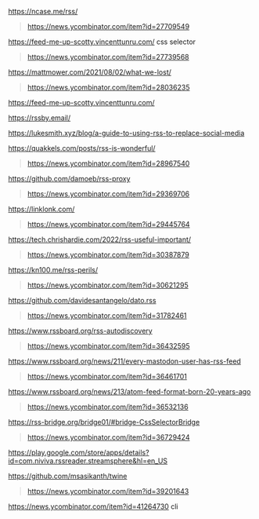 https://ncase.me/rss/
> https://news.ycombinator.com/item?id=27709549

https://feed-me-up-scotty.vincenttunru.com/ css selector
> https://news.ycombinator.com/item?id=27739568

https://mattmower.com/2021/08/02/what-we-lost/
> https://news.ycombinator.com/item?id=28036235

https://feed-me-up-scotty.vincenttunru.com/

https://rssby.email/

https://lukesmith.xyz/blog/a-guide-to-using-rss-to-replace-social-media

https://quakkels.com/posts/rss-is-wonderful/
> https://news.ycombinator.com/item?id=28967540

https://github.com/damoeb/rss-proxy
> https://news.ycombinator.com/item?id=29369706

https://linklonk.com/
> https://news.ycombinator.com/item?id=29445764

https://tech.chrishardie.com/2022/rss-useful-important/
> https://news.ycombinator.com/item?id=30387879

https://kn100.me/rss-perils/
> https://news.ycombinator.com/item?id=30621295

https://github.com/davidesantangelo/dato.rss
> https://news.ycombinator.com/item?id=31782461

https://www.rssboard.org/rss-autodiscovery
> https://news.ycombinator.com/item?id=36432595

https://www.rssboard.org/news/211/every-mastodon-user-has-rss-feed
> https://news.ycombinator.com/item?id=36461701

https://www.rssboard.org/news/213/atom-feed-format-born-20-years-ago
> https://news.ycombinator.com/item?id=36532136

https://rss-bridge.org/bridge01/#bridge-CssSelectorBridge
> https://news.ycombinator.com/item?id=36729424

https://play.google.com/store/apps/details?id=com.niviva.rssreader.streamsphere&hl=en_US

https://github.com/msasikanth/twine
> https://news.ycombinator.com/item?id=39201643

https://news.ycombinator.com/item?id=41264730 cli

